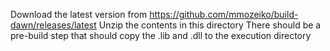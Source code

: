 Download the latest version from https://github.com/mmozeiko/build-dawn/releases/latest
Unzip the contents in this directory
There should be a pre-build step that should copy the .lib and .dll to the execution directory
